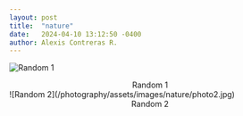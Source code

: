 ```yaml
---
layout: post
title:  "nature"
date:   2024-04-10 13:12:50 -0400
author: Alexis Contreras R.
---
```


![Random 1](/photography/assets/images/nature/photo1.jpg)
<center>Random 1</center>
![Random 2](/photography/assets/images/nature/photo2.jpg)
<center>Random 2</center>